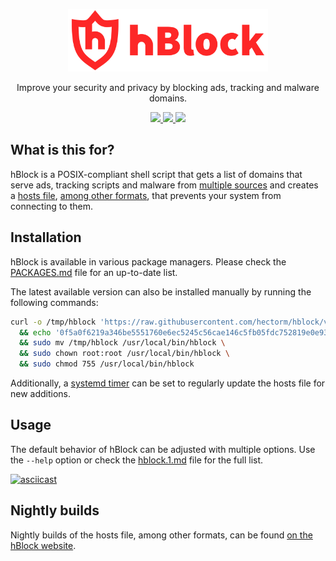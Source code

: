 <p align="center">
  <a href="https://hblock.molinero.dev">
    <img src="./resources/logo/vectors/logo-a.svg" width="320" height="100">
  </a>
</p>

<p align="center">
  Improve your security and privacy by blocking ads, tracking and malware domains.
</p>

<p align="center">
  <a href="https://github.com/hectorm/hblock/releases">
    <img src="https://img.shields.io/github/v/tag/hectorm/hblock?label=version">
  </a>
  <a href="https://hblock.molinero.dev">
    <img src="https://img.shields.io/website/https/hblock.molinero.dev.svg?label=nightly%20builds">
  </a>
  <a href="./LICENSE.md">
    <img src="https://img.shields.io/github/license/hectorm/hblock?label=license">
  </a>
</p>

## What is this for?

hBlock is a POSIX-compliant shell script that gets a list of domains that serve ads, tracking scripts and malware from [multiple sources](./SOURCES.md)
and creates a [hosts file](https://en.wikipedia.org/wiki/Hosts_(file)), [among other formats](./resources/alt-formats/), that prevents your system
from connecting to them.

## Installation

hBlock is available in various package managers. Please check the [PACKAGES.md](./PACKAGES.md) file for an up-to-date list.

The latest available version can also be installed manually by running the following commands:

```sh
curl -o /tmp/hblock 'https://raw.githubusercontent.com/hectorm/hblock/v3.1.2/hblock' \
  && echo '0f5a0f6219a346be5551760e6ec5245c56cae146c5fb05fdc752819e0e93b42f  /tmp/hblock' | shasum -c \
  && sudo mv /tmp/hblock /usr/local/bin/hblock \
  && sudo chown root:root /usr/local/bin/hblock \
  && sudo chmod 755 /usr/local/bin/hblock
```

Additionally, a [systemd timer](resources/systemd/) can be set to regularly update the hosts file for new additions.

## Usage

The default behavior of hBlock can be adjusted with multiple options. Use the `--help` option or check the [hblock.1.md](./hblock.1.md) file for the
full list.

[![asciicast](https://asciinema.org/a/b7C6FwnOXi7JUUz8sop4nR8TY.svg)](https://asciinema.org/a/b7C6FwnOXi7JUUz8sop4nR8TY)

## Nightly builds

Nightly builds of the hosts file, among other formats, can be found [on the hBlock website](https://hblock.molinero.dev).
